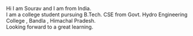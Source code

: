Hi I am Sourav and I am from India.
<br>
I am a college student pursuing B.Tech. CSE from Govt. Hydro Engineering College , Bandla , Himachal Pradesh.
<br>
Looking forward to a great learning.
